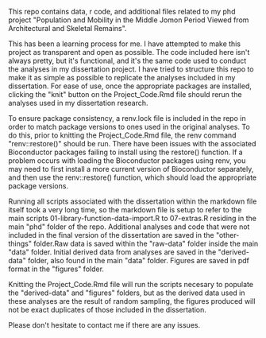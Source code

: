 This repo contains data, r code, and additional files related to my phd project "Population and Mobility in the Middle Jomon Period Viewed from Architectural and Skeletal Remains".

This has been a learning process for me. I have attempted to make this project as transparent and open as possible. The code included here isn't always pretty, but it's functional, and it's the same code used to conduct the analyses in my dissertation project. 
I have tried to structure this repo to make it as simple as possible to replicate the analyses included in my dissertation. 
For ease of use, once the appropriate packages are installed, clicking the "knit" button on the Project_Code.Rmd file should rerun the analyses used in my dissertation research. 

To ensure package consistency, a renv.lock file is included in the repo in order to match package versions to ones used in the original analyses.
To do this, prior to knitting the Project_Code.Rmd file, the renv command "renv::restore()" should be run.
There have been issues with the associated Bioconductor packages failing to install using the restore() function.
If a problem occurs with loading the Bioconductor packages using renv, you may need to first install a more current version of Bioconductor separately, and then use the renv::restore() function, which should load the appropriate package versions. 

Running all scripts associated with the dissertation within the markdown file itself took a very long time, so the markdown file is setup to refer to the main scripts 01-library-function-data-import.R to 07-extras.R residing in the main "phd" folder of the repo. Additional analyses and code that were not included in the final version of the dissertation are saved in the "other-things" folder.Raw data is saved within the "raw-data" folder inside the main "data" folder. Initial derived data from analyses are saved in the "derived-data" folder, also found in the main "data" folder. Figures are saved in pdf format in the "figures" folder. 

Knitting the Project_Code.Rmd file will run the scripts necesary to populate the "derived-data" and "figures" folders, but as the derived data used in these analyses are the result of random sampling, the figures produced will not be exact duplicates of those included in the dissertation.  

Please don't hesitate to contact me if there are any issues.
